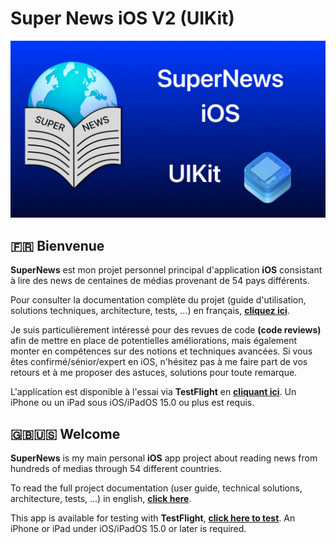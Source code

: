 # Super News iOS V2 (UIKit)

![SuperNewsBanner](SuperNewsUIKitBanner.png)

## 🇫🇷 Bienvenue

**SuperNews** est mon projet personnel principal d'application **iOS** consistant à lire des news de centaines de médias provenant de 54 pays différents.

Pour consulter la documentation complète du projet (guide d'utilisation, solutions techniques, architecture, tests, ...) en français, **[cliquez ici](README_FR.md)**.

Je suis particulièrement intéressé pour des revues de code **(code reviews)** afin de mettre en place de potentielles améliorations, mais également monter en compétences sur des notions et techniques avancées. Si vous êtes confirmé/sénior/expert en iOS, n'hésitez pas à me faire part de vos retours et à me proposer des astuces, solutions pour toute remarque.

L'application est disponible à l'essai via **TestFlight** en **[cliquant ici](https://testflight.apple.com/join/SKj6fn5k)**. Un iPhone ou un iPad sous iOS/iPadOS 15.0 ou plus est requis.

## 🇬🇧🇺🇸 Welcome

**SuperNews** is my main personal **iOS** app project about reading news from hundreds of medias through 54 different countries.

To read the full project documentation (user guide, technical solutions, architecture, tests, ...) in english, **[click here](README_EN.md)**.

This app is available for testing with **TestFlight**, **[click here to test](https://testflight.apple.com/join/SKj6fn5k)**. An iPhone or iPad under iOS/iPadOS 15.0 or later is required.